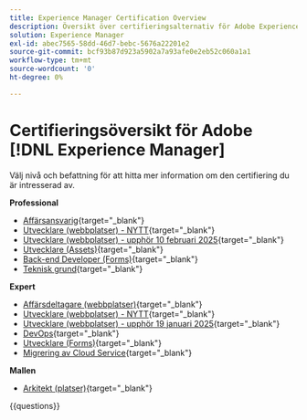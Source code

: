 ```yaml
---
title: Experience Manager Certification Overview
description: Översikt över certifieringsalternativ för Adobe Experience Manager
solution: Experience Manager
exl-id: abec7565-58dd-46d7-bebc-5676a22201e2
source-git-commit: bcf93b87d923a5902a7a93afe0e2eb52c060a1a1
workflow-type: tm+mt
source-wordcount: '0'
ht-degree: 0%

---
```


# Certifieringsöversikt för Adobe [!DNL Experience Manager]

Välj nivå och befattning för att hitta mer information om den certifiering du är intresserad av.

**Professional**

* [Affärsansvarig](https://certification.adobe.com/certification/experience-manager-business-practitioner-professional){target="_blank"} <!--AD0-E126-->
* [Utvecklare (webbplatser) - NYTT](https://certification.adobe.com/certification/sites-developer-professional-v2){target="_blank"} <!--AD0-E128-->
* [Utvecklare (webbplatser) - upphör 10 februari 2025](https://certification.adobe.com/certification/sites-developer-professional){target="_blank"} <!--AD0-E123-->
* [Utvecklare (Assets)](https://certification.adobe.com/certification/assets-developer-professional){target="_blank"} <!--AD0-E129-->
* [Back-end Developer (Forms)](https://certification.adobe.com/certification/backend-developer-professional){target="_blank"} <!--AD0-E127-->
* [Teknisk grund](https://certification.adobe.com/certification/technical-foundations-professional){target="_blank"} <!--AD0-E132-->

**Expert**

* [Affärsdeltagare (webbplatser)](https://certification.adobe.com/certification/sites-business-practitioner-expert){target="_blank"} <!--AD0-E121-->
* [Utvecklare (webbplatser) - NYTT](https://certification.adobe.com/certification/sites-developer-expert-v2){target="_blank"} <!--AD0-E137-->
* [Utvecklare (webbplatser) - upphör 19 januari 2025](https://certification.adobe.com/certification/sites-developer-expert){target="_blank"} <!--AD0-E134-->
* [DevOps](https://certification.adobe.com/certification/aem-devops-engineer-expert){target="_blank"} <!--AD0-E124-->
* [Utvecklare (Forms)](https://certification.adobe.com/certification/aem-forms-developer-expert){target="_blank"} <!--AD0-E125-->
* [Migrering av Cloud Service](https://certification.adobe.com/certification/cloud-service-migration-expert){target="_blank"} <!--AD0-E136-->

**Mallen**

* [Arkitekt (platser)](https://certification.adobe.com/certification/sites-architect-master){target="_blank"} <!--AD0-E117-->

{{questions}}
